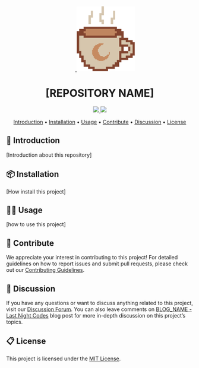 <br>
<p align="center">
  &nbsp;&nbsp;&nbsp;&nbsp;&nbsp;&nbsp;&nbsp;<a href="https://lncodes.com">
    <img src="https://github.com/lncodes/docs/blob/master/assets/animations/lncodes-logo-animation.gif" height="175"></img>
  </a>
</p>

<h1 align="center">[REPOSITORY NAME]</h1>
<p align="center">
  <a href="{{REPOSITORY_LINK}}/actions/workflows/net-core-build.yml">
      <img src="{{REPOSITORY_LINK}}/actions/workflows/net-core-build.yml/badge.svg">
  </a>
  <a href="https://sonarcloud.io/dashboard?id=lncodes_{{REPOSITORY_NAME}}">
      <img src="https://sonarcloud.io/api/project_badges/measure?project=lncodes_{{REPOSITORY_NAME}}&metric=alert_status">
  </a>
</p>

<p align="center">
  <a href="#introduction">Introduction</a> •
  <a href="#installation">Installation</a> •
  <a href="#usage">Usage</a> •
  <a href="#contribute">Contribute</a> •
  <a href="#discussion">Discussion</a> •
  <a href="#license">License</a>
</p>

<h2 id="introduction">🌟 Introduction</h2>

[Introduction about this repository]

<h2 id="installation">📦 Installation</h2>

[How install this project]

<h2 id="usage">🧑‍💻 Usage</h2>

[how to use this project]

<h2 id="contribute">🤝 Contribute</h2>

We appreciate your interest in contributing to this project! For detailed guidelines on how to report issues and submit pull requests, please check out our [Contributing Guidelines](CONTRIBUTING.md).

<h2 id="discussion">💬 Discussion</h2>

If you have any questions or want to discuss anything related to this project, visit our [Discussion Forum]({{REPOSITORY_LINK}}/discussions). You can also leave comments on [BLOG_NAME - Last Night Codes]([BLOG_LINK]) blog post for more in-depth discussion on this project’s topics.

<h2 id="license"> 📋 License</h2>

This project is licensed under the [MIT License](../LICENSE).<br>